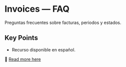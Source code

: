 # Invoices — FAQ

Preguntas frecuentes sobre facturas, periodos y estados.

## Key Points
- Recurso disponible en español.

📖 [Read more here](https://docs.example.com/billing/invoices-faq)
